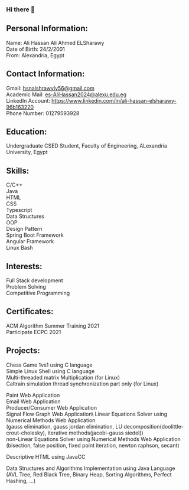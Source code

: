 ### Hi there 👋

## Personal Information:
   Name: Ali Hassan Ali Ahmed ELSharawy\
   Date of Birth: 24/2/2001\
   From: Alexandria, Egypt

## Contact Information:
   Gmail: hsnalshrawyly56@gmail.com\
   Academic Mail: es-AliHassan2024@alexu.edu.eg\
   LinkedIn Account: https://www.linkedin.com/in/ali-hassan-elsharawy-96b163220 \
   Phone Number: 01279593928

## Education:
   Undergraduate CSED Student, Faculty of Engineering, ALexandria University, Egypt
   
## Skills:
   C/C++\
   Java\
   HTML\
   CSS\
   Typescript\
   Data Structures\
   OOP\
   Design Pattern\
   Spring Boot Framework\
   Angular Framework\
   Linux Bash

## Interests:
   Full Stack development\
   Problem Solving\
   Competitive Programming

## Certificates:
   ACM Algorithm Summer Training 2021\
   Participate ECPC 2021

## Projects:
   Chess Game 1vs1 using C language\
   Simple Linux Shell using C language\
   Multi-threaded matrix Multiplication (for Linux)\
   Caltrain simulation thread synchronization part only (for Linux)

   Paint Web Application\
   Email Web Application\
   Producer/Consumer Web Application\
   Signal Flow Graph Web Application\ 
   Linear Equations Solver using Numerical Methods Web Application\
      (gauss elimination, gauss jordan elimination, LU decomposition(doolittle-crout-cholesky), iterative methods(jacobi-gauss siedel))\
   non-Linear Equations Solver using Numerical Methods Web Application\
      (bisection, false position, fixed point iteration, newton raphson, secant)

   Descriptive HTML using JavaCC

   Data Structures and Algorithms Implementation using Java Language\
      (AVL Tree, Red Black Tree, Binary Heap, Sorting Algorithms, Perfect Hashing, ...)

